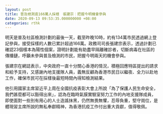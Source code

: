 ```yaml
---
layout: post
title: 普及檢測逾166萬人採樣　張建宗︰把握今明機會參與
date: 2020-09-13 09:53:35.000000000 +08:00
categories: rthk
---
```


明天是普及社區檢測計劃的最後一天，截至昨晚10時，約有134萬市民透過網上登記參與，接受採樣的人數已累計超過166萬。政務司司長張建宗表示，透過計劃已確認23個樣本為陽性個案，證明計劃能有助盡早隔離確診者，切斷病毒在社區的傳播鏈，呼籲未參與普及檢測的市民，把握今明兩天的機會參與。

張建宗在網誌表示，中央政府一直十分關心香港的情況，積極回應特區提出的請求和給予支持，又感謝內地支援隊人員，義無反顧為香港市民日以繼夜、全力以赴地工作，確保市民可在採樣後最短時間內得知檢測結果。

他引用國家主席習近平上周在全國抗疫表彰大會上所說「為了保護人民生命安全，我們甚麼都可以豁得出來」，認為在臨時氣膜實驗室努力工作的內地支援隊成員，即使面對一些別有用心的人士造謠抹黑，仍然無畏無懼，忍辱負重，堅守崗位，是體現習主席所說的無私奉獻精神，為香港抗疫工作付出重大貢獻，值得敬佩。
